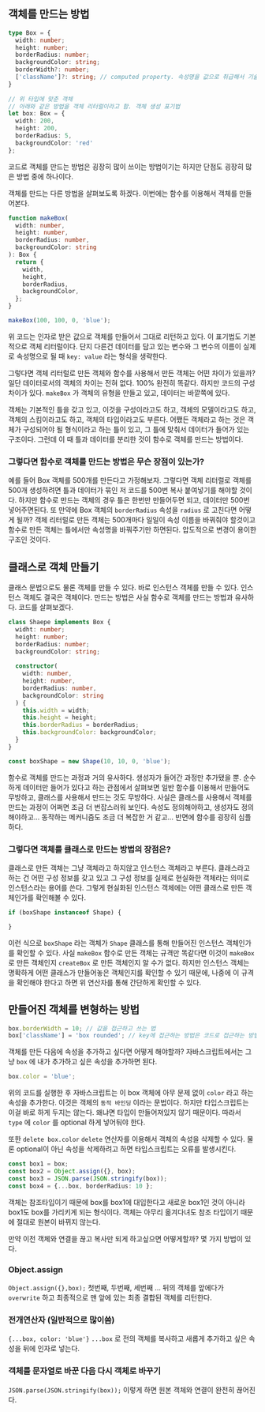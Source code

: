## 객체를 만드는 방법
```typescript
type Box = {
  width: number;
  height: number;
  borderRadius: number;
  backgroundColor: string;
  borderWidth?: number;
  ['className']?: string; // computed property. 속성명을 값으로 취급해서 기술하는 표기법
}
  
// 위 타입에 맞춘 객체
// 아래와 같은 방법을 객체 리터럴이라고 함. 객체 생성 표기법
let box: Box = {
  width: 200,
  height: 200,
  borderRadius: 5,
  backgroundColor: 'red'
};
```
코드로 객체를 만드는 방법은 굉장히 많이 쓰이는 방법이기는 하지만 단점도 굉장히 많은 방법 중에 하나이다.

객체를 만드는 다른 방법을 살펴보도록 하겠다. 이번에는 함수를 이용해서 객체를 만들어본다.
```typescript
function makeBox(
  width: number,
  height: number,
  borderRadius: number,
  backgroundColor: string
): Box {
  return {
    width,
    height,
    borderRadius,
    backgroundColor,
  };
}

makeBox(100, 100, 0, 'blue');
```
위 코드는 인자로 받은 값으로 객체를 만들어서 그대로 리턴하고 있다. 이 표기법도 기본적으로 객체 리터럴이다. 단지 다른건 데이터를 담고 있는 변수와 그 변수의 이름이 실제로 속성명으로 될 때 ```key: value``` 라는 형식을 생략한다.

그렇다면 객체 리터럴로 만든 객체와 함수를 사용해서 만든 객체는 어떤 차이가 있을까? 일단 데이터로서의 객체의 차이는 전혀 없다. 100% 완전히 똑같다. 하지만 코드의 구성 차이가 있다. ```makeBox``` 가 객체의 유형을 만들고 있고, 데이터는 바깥쪽에 있다.

객체는 기본적인 틀을 갖고 있고, 이것을 구성이라고도 하고, 객체의 모델이라고도 하고, 객체의 스킴이라고도 하고, 객체의 타입이라고도 부른다. 어쨌든 객체라고 하는 것은 객체가 구성되어야 될 형식이라고 하는 틀이 있고, 그 틀에 맞춰서 데이터가 들어가 있는 구조이다. 그런데 이 때 틀과 데이터를 분리한 것이 함수로 객체를 만드는 방법이다.

### 그렇다면 함수로 객체를 만드는 방법은 무슨 장점이 있는가?
예를 들어 Box 객체를 500개를 만든다고 가정해보자. 그렇다면 객체 리터럴로 객체를 500개 생성하려면 틀과 데이터가 묶인 저 코드를 500번 복사 붙여넣기를 해야할 것이다. 하지만 함수로 만드는 객체의 경우 틀은 한번만 만들어두면 되고, 데이터만 500번 넣어주면된다. 또 만약에 Box 객체의 ```borderRadius``` 속성을 ```radius``` 로 고친다면 어떻게 될까? 객체 리터럴로 만든 객체는 500개마다 일일이 속성 이름을 바꿔줘야 할것이고 함수로 만든 객체는 틀에서만 속성명을 바꿔주기만 하면된다. 압도적으로 변경이 용이한 구조인 것이다.

## 클래스로 객체 만들기
클래스 문법으로도 물론 객체를 만들 수 있다. 바로 인스턴스 객체를 만들 수 있다. 인스턴스 객체도 결국은 객체이다. 만드는 방법은 사실 함수로 객체를 만드는 방법과 유사하다. 코드를 살펴보겠다.
```typescript
class Shaepe implements Box {
  widht: number;
  height: number;
  borderRadius: number;
  backgroundColor: string;
  
  constructor(
    width: number,
    height: number,
    borderRadius: number,
    backgroundColor: string
  ) {
    this.width = width;
    this.height = height;
    this.borderRadius = borderRadius;
    this.backgroundColor: backgroundColor;
  }
}

const boxShape = new Shape(10, 10, 0, 'blue');
```
함수로 객체를 만드는 과정과 거의 유사하다. 생성자가 들어간 과정만 추가됐을 뿐. 순수하게 데이터만 들어가 있다고 하는 관점에서 살펴보면 일반 함수를 이용해서 만들어도 무방하고, 클래스를 사용해서 만드는 것도 무방하다. 사실은 클래스를 사용해서 객체를 만드는 과정이 어쩌면 조금 더 번잡스러워 보인다. 속성도 정의해야하고, 생성자도 정의해야하고... 동작하는 메커니즘도 조금 더 복잡한 거 같고... 반면에 함수를 굉장히 심플하다.

### 그렇다면 객체를 클래스로 만드는 방법의 장점은?
클래스로 만든 객체는 그냥 객체라고 하지않고 인스턴스 객체라고 부른다. 클래스라고 하는 건 어떤 구성 정보를 갖고 있고 그 구성 정보를 실제로 현실화한 객체라는 의미로 인스턴스라는 용어를 쓴다. 그렇게 현실화된 인스턴스 객체에는 어떤 클래스로 만든 객체인가를 확인해볼 수 있다.
```typescript
if (boxShape instanceof Shape) {

}
```
이런 식으로 ```boxShape``` 라는 객체가 ```Shape``` 클래스를 통해 만들어진 인스턴스 객체인가를 확인할 수 있다. 사실 ```makeBox``` 함수로 만든 객체는 규격만 똑같다면 이것이 ```makeBox``` 로 만든 객체인지 ```createBox``` 로 만든 객체인지 알 수가 없다. 하지만 인스턴스 객체는 명확하게 어떤 클래스가 만들어놓은 객체인지를 확인할 수 있기 때문에, 나중에 이 규격을 확인해야 한다고 하면 위 연산자를 통해 간단하게 확인할 수 있다.

## 만들어진 객체를 변형하는 방법
```typescript
box.borderWidth = 10; // 값을 접근하고 쓰는 법
box['className'] = 'box rounded'; // key에 접근하는 방법은 코드로 접근하는 방법과 왼쪽과 같이 값으로써 접근하는 방법이 있음
```
객체를 만든 다음에 속성을 추가하고 싶다면 어떻게 해야할까? 자바스크립트에서는 그냥 ```box``` 에 내가 추가하고 싶은 속성을 추가하면 된다.
```javascript
box.color = 'blue';
```
위의 코드를 실행한 후 자바스크립트는 이 box 객체에 아무 문제 없이 ```color``` 라고 하는 속성을 추가한다. 이것은 객체의 ```동적 바인딩``` 이라는 문법이다. 하지만 타입스크립트는 이걸 바로 하게 두지는 않는다.
왜냐면 타입이 만들어져있지 않기 때문이다. 따라서 ```type``` 에 ```color``` 를 optional 하게 넣어둬야 한다.

또한 ```delete box.color``` ```delete``` 연산자를 이용해서 객체의 속성을 삭제할 수 있다. 물론 optional이 아닌 속성을 삭제하려고 하면 타입스크립트는 오류를 발생시킨다.

```typescript
const box1 = box;
const box2 = Object.assign({}, box);
const box3 = JSON.parse(JSON.stringify(box));
const box4 = {...box, borderRadius: 10 };
```
객체는 참조타입이기 때문에 box를 box1에 대입한다고 새로운 box1인 것이 아니라 box1도 box를 가리키게 되는 형식이다. 객체는 아무리 옮겨다녀도 참조 타입이기 때문에 절대로 원본이 바뀌지 않는다.

만약 이전 객체와 연결을 끊고 복사만 되게 하고싶으면 어떻게할까? 몇 가지 방법이 있다.
### Object.assign
```Object.assign({},box);``` 첫번째, 두번째, 세번째 ... 뒤의 객체를 앞에다가 ```overwrite``` 하고 최종적으로 맨 앞에 있는 최종 결합된 객체를 리턴한다.
### 전개연산자 (일반적으로 많이씀)
```{...box, color: 'blue'}``` ```...box``` 로 전의 객체를 복사하고 새롭게 추가하고 싶은 속성을 뒤에 인자로 넣는다.
### 객체를 문자열로 바꾼 다음 다시 객체로 바꾸기
```JSON.parse(JSON.stringify(box));``` 이렇게 하면 원본 객체와 연결이 완전히 끊어진다.
